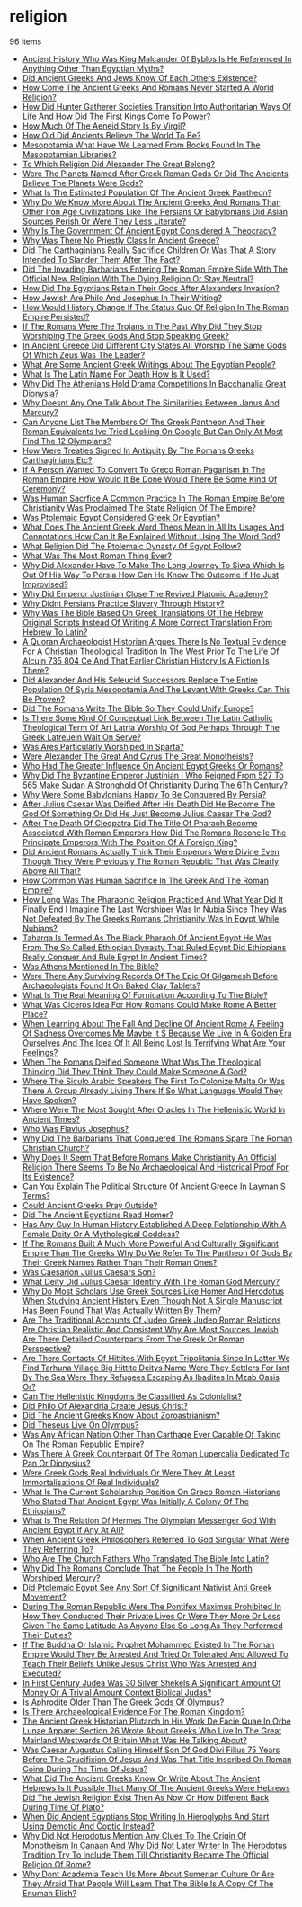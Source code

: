# religion
96 items

* [Ancient History Who Was King Malcander Of Byblos Is He Referenced In Anything Other Than Egyptian Myths?](2015\ancient-history-who-was-king-malcander-of-byblos-is-he-referenced-in-anything-other-than-egyptian-myths.md)
* [Did Ancient Greeks And Jews Know Of Each Others Existence?](2015\did-ancient-greeks-and-jews-know-of-each-others-existence.md)
* [How Come The Ancient Greeks And Romans Never Started A World Religion?](2015\how-come-the-ancient-greeks-and-romans-never-started-a-world-religion.md)
* [How Did Hunter Gatherer Societies Transition Into Authoritarian Ways Of Life And How Did The First Kings Come To Power?](2015\how-did-hunter-gatherer-societies-transition-into-authoritarian-ways-of-life-and-how-did-the-first-kings-come-to-power.md)
* [How Much Of The Aeneid Story Is By Virgil?](2015\how-much-of-the-aeneid-story-is-by-virgil.md)
* [How Old Did Ancients Believe The World To Be?](2015\how-old-did-ancients-believe-the-world-to-be.md)
* [Mesopotamia What Have We Learned From Books Found In The Mesopotamian Libraries?](2015\mesopotamia-what-have-we-learned-from-books-found-in-the-mesopotamian-libraries.md)
* [To Which Religion Did Alexander The Great Belong?](2015\to-which-religion-did-alexander-the-great-belong.md)
* [Were The Planets Named After Greek Roman Gods Or Did The Ancients Believe The Planets Were Gods?](2015\were-the-planets-named-after-greek-roman-gods-or-did-the-ancients-believe-the-planets-were-gods.md)
* [What Is The Estimated Population Of The Ancient Greek Pantheon?](2015\what-is-the-estimated-population-of-the-ancient-greek-pantheon.md)
* [Why Do We Know More About The Ancient Greeks And Romans Than Other Iron Age Civilizations Like The Persians Or Babylonians Did Asian Sources Perish Or Were They Less Literate?](2015\why-do-we-know-more-about-the-ancient-greeks-and-romans-than-other-iron-age-civilizations-like-the-persians-or-babylonians-did-asian-sources-perish-or-were-they-less-literate.md)
* [Why Is The Government Of Ancient Egypt Considered A Theocracy?](2015\why-is-the-government-of-ancient-egypt-considered-a-theocracy.md)
* [Why Was There No Priestly Class In Ancient Greece?](2015\why-was-there-no-priestly-class-in-ancient-greece.md)
* [Did The Carthaginians Really Sacrifice Children Or Was That A Story Intended To Slander Them After The Fact?](2016\did-the-carthaginians-really-sacrifice-children-or-was-that-a-story-intended-to-slander-them-after-the-fact.md)
* [Did The Invading Barbarians Entering The Roman Empire Side With The Official New Religion With The Dying Religion Or Stay Neutral?](2016\did-the-invading-barbarians-entering-the-roman-empire-side-with-the-official-new-religion-with-the-dying-religion-or-stay-neutral.md)
* [How Did The Egyptians Retain Their Gods After Alexanders Invasion?](2016\how-did-the-egyptians-retain-their-gods-after-alexanders-invasion.md)
* [How Jewish Are Philo And Josephus In Their Writing?](2016\how-jewish-are-philo-and-josephus-in-their-writing.md)
* [How Would History Change If The Status Quo Of Religion In The Roman Empire Persisted?](2016\how-would-history-change-if-the-status-quo-of-religion-in-the-roman-empire-persisted.md)
* [If The Romans Were The Trojans In The Past Why Did They Stop Worshiping The Greek Gods And Stop Speaking Greek?](2016\if-the-romans-were-the-trojans-in-the-past-why-did-they-stop-worshiping-the-greek-gods-and-stop-speaking-greek.md)
* [In Ancient Greece Did Different City States All Worship The Same Gods Of Which Zeus Was The Leader?](2016\in-ancient-greece-did-different-city-states-all-worship-the-same-gods-of-which-zeus-was-the-leader.md)
* [What Are Some Ancient Greek Writings About The Egyptian People?](2016\what-are-some-ancient-greek-writings-about-the-egyptian-people.md)
* [What Is The Latin Name For Death How Is It Used?](2016\what-is-the-latin-name-for-death-how-is-it-used.md)
* [Why Did The Athenians Hold Drama Competitions In Bacchanalia Great Dionysia?](2016\why-did-the-athenians-hold-drama-competitions-in-bacchanalia-great-dionysia.md)
* [Why Doesnt Any One Talk About The Similarities Between Janus And Mercury?](2016\why-doesnt-any-one-talk-about-the-similarities-between-janus-and-mercury.md)
* [Can Anyone List The Members Of The Greek Pantheon And Their Roman Equivalents Ive Tried Looking On Google But Can Only At Most Find The 12 Olympians?](2017\can-anyone-list-the-members-of-the-greek-pantheon-and-their-roman-equivalents-ive-tried-looking-on-google-but-can-only-at-most-find-the-12-olympians.md)
* [How Were Treaties Signed In Antiquity By The Romans Greeks Carthaginians Etc?](2017\how-were-treaties-signed-in-antiquity-by-the-romans-greeks-carthaginians-etc.md)
* [If A Person Wanted To Convert To Greco Roman Paganism In The Roman Empire How Would It Be Done Would There Be Some Kind Of Ceremony?](2017\if-a-person-wanted-to-convert-to-greco-roman-paganism-in-the-roman-empire-how-would-it-be-done-would-there-be-some-kind-of-ceremony.md)
* [Was Human Sacrfice A Common Practice In The Roman Empire Before Christianity Was Proclaimed The State Religion Of The Empire?](2017\was-human-sacrfice-a-common-practice-in-the-roman-empire-before-christianity-was-proclaimed-the-state-religion-of-the-empire.md)
* [Was Ptolemaic Egypt Considered Greek Or Egyptian?](2017\was-ptolemaic-egypt-considered-greek-or-egyptian.md)
* [What Does The Ancient Greek Word Theos Mean In All Its Usages And Connotations How Can It Be Explained Without Using The Word God?](2017\what-does-the-ancient-greek-word-theos-mean-in-all-its-usages-and-connotations-how-can-it-be-explained-without-using-the-word-god.md)
* [What Religion Did The Ptolemaic Dynasty Of Egypt Follow?](2017\what-religion-did-the-ptolemaic-dynasty-of-egypt-follow.md)
* [What Was The Most Roman Thing Ever?](2017\what-was-the-most-roman-thing-ever.md)
* [Why Did Alexander Have To Make The Long Journey To Siwa Which Is Out Of His Way To Persia How Can He Know The Outcome If He Just Improvised?](2017\why-did-alexander-have-to-make-the-long-journey-to-siwa-which-is-out-of-his-way-to-persia-how-can-he-know-the-outcome-if-he-just-improvised.md)
* [Why Did Emperor Justinian Close The Revived Platonic Academy?](2017\why-did-emperor-justinian-close-the-revived-platonic-academy.md)
* [Why Didnt Persians Practice Slavery Through History?](2017\why-didnt-persians-practice-slavery-through-history.md)
* [Why Was The Bible Based On Greek Translations Of The Hebrew Original Scripts Instead Of Writing A More Correct Translation From Hebrew To Latin?](2017\why-was-the-bible-based-on-greek-translations-of-the-hebrew-original-scripts-instead-of-writing-a-more-correct-translation-from-hebrew-to-latin.md)
* [A Quoran Archaeologist Historian Argues There Is No Textual Evidence For A Christian Theological Tradition In The West Prior To The Life Of Alcuin 735 804 Ce And That Earlier Christian History Is A Fiction Is There?](2018\a-quoran-archaeologist-historian-argues-there-is-no-textual-evidence-for-a-christian-theological-tradition-in-the-west-prior-to-the-life-of-alcuin-735-804-ce-and-that-earlier-christian-history-is-a-fiction-is-there.md)
* [Did Alexander And His Seleucid Successors Replace The Entire Population Of Syria Mesopotamia And The Levant With Greeks Can This Be Proven?](2018\did-alexander-and-his-seleucid-successors-replace-the-entire-population-of-syria-mesopotamia-and-the-levant-with-greeks-can-this-be-proven.md)
* [Did The Romans Write The Bible So They Could Unify Europe?](2018\did-the-romans-write-the-bible-so-they-could-unify-europe.md)
* [Is There Some Kind Of Conceptual Link Between The Latin Catholic Theological Term Of Art Latria Worship Of God Perhaps Through The Greek  Latreuein Wait On Serve?](2018\is-there-some-kind-of-conceptual-link-between-the-latin-catholic-theological-term-of-art-latria-worship-of-god-perhaps-through-the-greek--latreuein-wait-on-serve.md)
* [Was Ares Particularly Worshiped In Sparta?](2018\was-ares-particularly-worshiped-in-sparta.md)
* [Were Alexander The Great And Cyrus The Great Monotheists?](2018\were-alexander-the-great-and-cyrus-the-great-monotheists.md)
* [Who Had The Greater Influence On Ancient Egypt Greeks Or Romans?](2018\who-had-the-greater-influence-on-ancient-egypt-greeks-or-romans.md)
* [Why Did The Byzantine Emperor Justinian I Who Reigned From 527 To 565 Make Sudan A Stronghold Of Christianity During The 6Th Century?](2018\why-did-the-byzantine-emperor-justinian-i-who-reigned-from-527-to-565-make-sudan-a-stronghold-of-christianity-during-the-6th-century.md)
* [Why Were Some Babylonians Happy To Be Conquered By Persia?](2018\why-were-some-babylonians-happy-to-be-conquered-by-persia.md)
* [After Julius Caesar Was Deified After His Death Did He Become The God Of Something Or Did He Just Become Julius Caesar The God?](2019\after-julius-caesar-was-deified-after-his-death-did-he-become-the-god-of-something-or-did-he-just-become-julius-caesar-the-god.md)
* [After The Death Of Cleopatra Did The Title Of Pharaoh Become Associated With Roman Emperors How Did The Romans Reconcile The Principate Emperors With The Position Of A Foreign King?](2019\after-the-death-of-cleopatra-did-the-title-of-pharaoh-become-associated-with-roman-emperors-how-did-the-romans-reconcile-the-principate-emperors-with-the-position-of-a-foreign-king.md)
* [Did Ancient Romans Actually Think Their Emperors Were Divine Even Though They Were Previously The Roman Republic That Was Clearly Above All That?](2019\did-ancient-romans-actually-think-their-emperors-were-divine-even-though-they-were-previously-the-roman-republic-that-was-clearly-above-all-that.md)
* [How Common Was Human Sacrifice In The Greek And The Roman Empire?](2019\how-common-was-human-sacrifice-in-the-greek-and-the-roman-empire.md)
* [How Long Was The Pharaonic Religion Practiced And What Year Did It Finally End I Imagine The Last Worshiper Was In Nubia Since They Was Not Defeated By The Greeks Romans Christianity Was In Egypt While Nubians?](2019\how-long-was-the-pharaonic-religion-practiced-and-what-year-did-it-finally-end-i-imagine-the-last-worshiper-was-in-nubia-since-they-was-not-defeated-by-the-greeks-romans-christianity-was-in-egypt-while-nubians.md)
* [Taharqa Is Termed As The Black Pharaoh Of Ancient Egypt He Was From The So Called Ethiopian Dynasty That Ruled Egypt Did Ethiopians Really Conquer And Rule Egypt In Ancient Times?](2019\taharqa-is-termed-as-the-black-pharaoh-of-ancient-egypt-he-was-from-the-so-called-ethiopian-dynasty-that-ruled-egypt-did-ethiopians-really-conquer-and-rule-egypt-in-ancient-times.md)
* [Was Athens Mentioned In The Bible?](2019\was-athens-mentioned-in-the-bible.md)
* [Were There Any Surviving Records Of The Epic Of Gilgamesh Before Archaeologists Found It On Baked Clay Tablets?](2019\were-there-any-surviving-records-of-the-epic-of-gilgamesh-before-archaeologists-found-it-on-baked-clay-tablets.md)
* [What Is The Real Meaning Of Fornication According To The Bible?](2019\what-is-the-real-meaning-of-fornication-according-to-the-bible.md)
* [What Was Ciceros Idea For How Romans Could Make Rome A Better Place?](2019\what-was-ciceros-idea-for-how-romans-could-make-rome-a-better-place.md)
* [When Learning About The Fall And Decline Of Ancient Rome A Feeling Of Sadness Overcomes Me Maybe It S Because We Live In A Golden Era Ourselves And The Idea Of It All Being Lost Is Terrifying What Are Your Feelings?](2019\when-learning-about-the-fall-and-decline-of-ancient-rome-a-feeling-of-sadness-overcomes-me-maybe-it-s-because-we-live-in-a-golden-era-ourselves-and-the-idea-of-it-all-being-lost-is-terrifying-what-are-your-feelings.md)
* [When The Romans Deified Someone What Was The Theological Thinking Did They Think They Could Make Someone A God?](2019\when-the-romans-deified-someone-what-was-the-theological-thinking-did-they-think-they-could-make-someone-a-god.md)
* [Where The Siculo Arabic Speakers The First To Colonize Malta Or Was There A Group Already Living There If So What Language Would They Have Spoken?](2019\where-the-siculo-arabic-speakers-the-first-to-colonize-malta-or-was-there-a-group-already-living-there-if-so-what-language-would-they-have-spoken.md)
* [Where Were The Most Sought After Oracles In The Hellenistic World In Ancient Times?](2019\where-were-the-most-sought-after-oracles-in-the-hellenistic-world-in-ancient-times.md)
* [Who Was Flavius Josephus?](2019\who-was-flavius-josephus.md)
* [Why Did The Barbarians That Conquered The Romans Spare The Roman Christian Church?](2019\why-did-the-barbarians-that-conquered-the-romans-spare-the-roman-christian-church.md)
* [Why Does It Seem That Before Romans Make Christianity An Official Religion There Seems To Be No Archaeological And Historical Proof For Its Existence?](2019\why-does-it-seem-that-before-romans-make-christianity-an-official-religion-there-seems-to-be-no-archaeological-and-historical-proof-for-its-existence.md)
* [Can You Explain The Political Structure Of Ancient Greece In Layman S Terms?](2020\can-you-explain-the-political-structure-of-ancient-greece-in-layman-s-terms.md)
* [Could Ancient Greeks Pray Outside?](2020\could-ancient-greeks-pray-outside.md)
* [Did The Ancient Egyptians Read Homer?](2020\did-the-ancient-egyptians-read-homer.md)
* [Has Any Guy In Human History Established A Deep Relationship With A Female Deity Or A Mythological Goddess?](2020\has-any-guy-in-human-history-established-a-deep-relationship-with-a-female-deity-or-a-mythological-goddess.md)
* [If The Romans Built A Much More Powerful And Culturally Significant Empire Than The Greeks Why Do We Refer To The Pantheon Of Gods By Their Greek Names Rather Than Their Roman Ones?](2020\if-the-romans-built-a-much-more-powerful-and-culturally-significant-empire-than-the-greeks-why-do-we-refer-to-the-pantheon-of-gods-by-their-greek-names-rather-than-their-roman-ones.md)
* [Was Caesarion Julius Caesars Son?](2020\was-caesarion-julius-caesars-son.md)
* [What Deity Did Julius Caesar Identify With The Roman God Mercury?](2020\what-deity-did-julius-caesar-identify-with-the-roman-god-mercury.md)
* [Why Do Most Scholars Use Greek Sources Like Homer And Herodotus When Studying Ancient History Even Though Not A Single Manuscript Has Been Found That Was Actually Written By Them?](2020\why-do-most-scholars-use-greek-sources-like-homer-and-herodotus-when-studying-ancient-history-even-though-not-a-single-manuscript-has-been-found-that-was-actually-written-by-them.md)
* [Are The Traditional Accounts Of Judeo Greek Judeo Roman Relations Pre Christian Realistic And Consistent Why Are Most Sources Jewish Are There Detailed Counterparts From The Greek Or Roman Perspective?](2021\are-the-traditional-accounts-of-judeo-greek-judeo-roman-relations-pre-christian-realistic-and-consistent-why-are-most-sources-jewish-are-there-detailed-counterparts-from-the-greek-or-roman-perspective.md)
* [Are There Contacts Of Hittites With Egypt Tripolitania Since In Latter We Find Tarhuna Village Big Hittite Deitys Name Were They Settlers For Isnt By The Sea Were They Refugees Escaping As Ibadites In Mzab Oasis Or?](2021\are-there-contacts-of-hittites-with-egypt-tripolitania-since-in-latter-we-find-tarhuna-village-big-hittite-deitys-name-were-they-settlers-for-isnt-by-the-sea-were-they-refugees-escaping-as-ibadites-in-mzab-oasis-or.md)
* [Can The Hellenistic Kingdoms Be Classified As Colonialist?](2021\can-the-hellenistic-kingdoms-be-classified-as-colonialist.md)
* [Did Philo Of Alexandria Create Jesus Christ?](2021\did-philo-of-alexandria-create-jesus-christ.md)
* [Did The Ancient Greeks Know About Zoroastrianism?](2021\did-the-ancient-greeks-know-about-zoroastrianism.md)
* [Did Theseus Live On Olympus?](2021\did-theseus-live-on-olympus.md)
* [Was Any African Nation Other Than Carthage Ever Capable Of Taking On The Roman Republic Empire?](2021\was-any-african-nation-other-than-carthage-ever-capable-of-taking-on-the-roman-republic-empire.md)
* [Was There A Greek Counterpart Of The Roman Lupercalia Dedicated To Pan Or Dionysius?](2021\was-there-a-greek-counterpart-of-the-roman-lupercalia-dedicated-to-pan-or-dionysius.md)
* [Were Greek Gods Real Individuals Or Were They At Least Immortalisations Of Real Individuals?](2021\were-greek-gods-real-individuals-or-were-they-at-least-immortalisations-of-real-individuals.md)
* [What Is The Current Scholarship Position On Greco Roman Historians Who Stated That Ancient Egypt Was Initially A Colony Of The Ethiopians?](2021\what-is-the-current-scholarship-position-on-greco-roman-historians-who-stated-that-ancient-egypt-was-initially-a-colony-of-the-ethiopians.md)
* [What Is The Relation Of Hermes The Olympian Messenger God With Ancient Egypt If Any At All?](2021\what-is-the-relation-of-hermes-the-olympian-messenger-god-with-ancient-egypt-if-any-at-all.md)
* [When Ancient Greek Philosophers Referred To God Singular What Were They Referring To?](2021\when-ancient-greek-philosophers-referred-to-god-singular-what-were-they-referring-to.md)
* [Who Are The Church Fathers Who Translated The Bible Into Latin?](2021\who-are-the-church-fathers-who-translated-the-bible-into-latin.md)
* [Why Did The Romans Conclude That The People In The North Worshiped Mercury?](2021\why-did-the-romans-conclude-that-the-people-in-the-north-worshiped-mercury.md)
* [Did Ptolemaic Egypt See Any Sort Of Significant Nativist Anti Greek Movement?](2022\did-ptolemaic-egypt-see-any-sort-of-significant-nativist-anti-greek-movement.md)
* [During The Roman Republic Were The Pontifex Maximus Prohibited In How They Conducted Their Private Lives Or Were They More Or Less Given The Same Latitude As Anyone Else So Long As They Performed Their Duties?](2022\during-the-roman-republic-were-the-pontifex-maximus-prohibited-in-how-they-conducted-their-private-lives-or-were-they-more-or-less-given-the-same-latitude-as-anyone-else-so-long-as-they-performed-their-duties.md)
* [If The Buddha Or Islamic Prophet Mohammed Existed In The Roman Empire Would They Be Arrested And Tried Or Tolerated And Allowed To Teach Their Beliefs Unlike Jesus Christ Who Was Arrested And Executed?](2022\if-the-buddha-or-islamic-prophet-mohammed-existed-in-the-roman-empire-would-they-be-arrested-and-tried-or-tolerated-and-allowed-to-teach-their-beliefs-unlike-jesus-christ-who-was-arrested-and-executed.md)
* [In First Century Judea Was 30 Silver Shekels A Significant Amount Of Money Or A Trivial Amount Context Biblical Judas?](2022\in-first-century-judea-was-30-silver-shekels-a-significant-amount-of-money-or-a-trivial-amount-context-biblical-judas.md)
* [Is Aphrodite Older Than The Greek Gods Of Olympus?](2022\is-aphrodite-older-than-the-greek-gods-of-olympus.md)
* [Is There Archaeological Evidence For The Roman Kingdom?](2022\is-there-archaeological-evidence-for-the-roman-kingdom.md)
* [The Ancient Greek Historian Plutarch In His Work De Facie Quae In Orbe Lunae Apparet Section 26 Wrote About Greeks Who Live In The Great Mainland Westwards Of Britain What Was He Talking About?](2022\the-ancient-greek-historian-plutarch-in-his-work-de-facie-quae-in-orbe-lunae-apparet-section-26-wrote-about-greeks-who-live-in-the-great-mainland-westwards-of-britain-what-was-he-talking-about.md)
* [Was Caesar Augustus Calling Himself Son Of God Divi Filius 75 Years Before The Crucifixion Of Jesus And Was That Title Inscribed On Roman Coins During The Time Of Jesus?](2022\was-caesar-augustus-calling-himself-son-of-god-divi-filius-75-years-before-the-crucifixion-of-jesus-and-was-that-title-inscribed-on-roman-coins-during-the-time-of-jesus.md)
* [What Did The Ancient Greeks Know Or Write About The Ancient Hebrews Is It Possible That Many Of The Ancient Greeks Were Hebrews Did The Jewish Religion Exist Then As Now Or How Different Back During Time Of Plato?](2022\what-did-the-ancient-greeks-know-or-write-about-the-ancient-hebrews-is-it-possible-that-many-of-the-ancient-greeks-were-hebrews-did-the-jewish-religion-exist-then-as-now-or-how-different-back-during-time-of-plato.md)
* [When Did Ancient Egyptians Stop Writing In Hieroglyphs And Start Using Demotic And Coptic Instead?](2022\when-did-ancient-egyptians-stop-writing-in-hieroglyphs-and-start-using-demotic-and-coptic-instead.md)
* [Why Did Not Herodotus Mention Any Clues To The Origin Of Monotheism In Canaan And Why Did Not Later Writer In The Herodotus Tradition Try To Include Them Till Christianity Became The Official Religion Of Rome?](2022\why-did-not-herodotus-mention-any-clues-to-the-origin-of-monotheism-in-canaan-and-why-did-not-later-writer-in-the-herodotus-tradition-try-to-include-them-till-christianity-became-the-official-religion-of-rome.md)
* [Why Dont Academia Teach Us More About Sumerian Culture Or Are They Afraid That People Will Learn That The Bible Is A Copy Of The Enumah Elish?](2022\why-dont-academia-teach-us-more-about-sumerian-culture-or-are-they-afraid-that-people-will-learn-that-the-bible-is-a-copy-of-the-enumah-elish.md)
